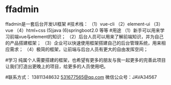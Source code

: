 # ffadmin
ffadmin是一套后台开发UI框架
#技术栈：
（1）vue-cli
（2）element-ui
（3）vue
（4）html+css
 (5)java
 (6)springboot2.0
 等等
#用途
（1）新手可以用来学习前端vue与element的知识；
（2）后台人员可以用来了解前端知识，并为自己的产品搭建框架；
（3）企业可以快速使用框架搭建自己的后台管理系统，用来相应需求；
（4）极简的框架，让前端与后台人员有更大的自由发挥空间；

#学习
纯属个人需要搭建的框架，也希望有更多的朋友与我一起更多的完善此项目
让我们打造出更晚上的项目，给更多的人员使用吧。

#联系方式：
13811348632
531677565@qq.com
微信公众号：JAVA34567

